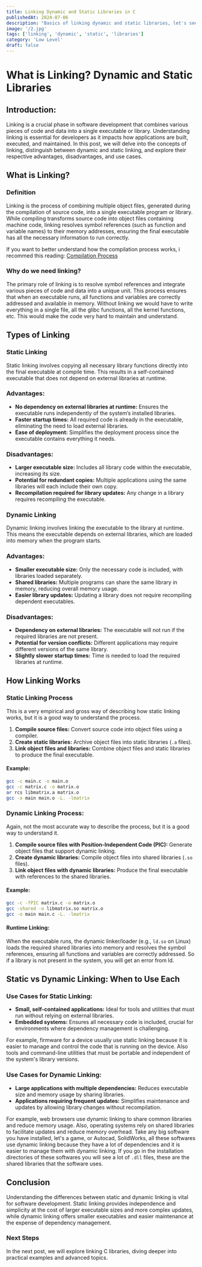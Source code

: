 ```yaml
---
title: Linking Dynamic and Static Libraries in C
publishedAt: 2024-07-06
description: "Basics of linking dynamic and static libraries, let's see the difference between them."
image: '/2.jpg'
tags: ['linking', 'dynamic', 'static', 'libraries']
category: 'Low Level'
draft: false 
---
```


# What is Linking? Dynamic and Static Libraries

## Introduction:
Linking is a crucial phase in software development that combines various pieces of code and data into a single executable or library. Understanding linking is essential for developers as it impacts how applications are built, executed, and maintained. In this post, we will delve into the concepts of linking, distinguish between dynamic and static linking, and explore their respective advantages, disadvantages, and use cases.

## What is Linking?
### Definition
Linking is the process of combining multiple object files, generated during the compilation of source code, into a single executable program or library. While compiling transforms source code into object files containing machine code, linking resolves symbol references (such as function and variable names) to their memory addresses, ensuring the final executable has all the necessary information to run correctly.

If you want to better understand how the compilation process works, i recommed this reading: [Compilation Process](https://www.scaler.com/topics/c/compilation-process-in-c/)

### Why do we need linking?
The primary role of linking is to resolve symbol references and integrate various pieces of code and data into a unique unit. This process ensures that when an executable runs, all functions and variables are correctly addressed and available in memory. Without linking we would have to write everything in a single file, all the glibc functions, all the kernel functions, etc. This would make the code very hard to maintain and understand.

## Types of Linking
### Static Linking

Static linking involves copying all necessary library functions directly into the final executable at compile time. This results in a self-contained executable that does not depend on external libraries at runtime.

### Advantages:
- **No dependency on external libraries at runtime:** Ensures the executable runs independently of the system’s installed libraries.
- **Faster startup times:** All required code is already in the executable, eliminating the need to load external libraries.
- **Ease of deployment:** Simplifies the deployment process since the executable contains everything it needs.

### Disadvantages:
- **Larger executable size:** Includes all library code within the executable, increasing its size.
- **Potential for redundant copies:** Multiple applications using the same libraries will each include their own copy.
- **Recompilation required for library updates:** Any change in a library requires recompiling the executable.

### Dynamic Linking
Dynamic linking involves linking the executable to the library at runtime. This means the executable depends on external libraries, which are loaded into memory when the program starts.

### Advantages:
- **Smaller executable size:** Only the necessary code is included, with libraries loaded separately.
- **Shared libraries:** Multiple programs can share the same library in memory, reducing overall memory usage.
- **Easier library updates:** Updating a library does not require recompiling dependent executables.

### Disadvantages:
- **Dependency on external libraries:** The executable will not run if the required libraries are not present.
- **Potential for version conflicts:** Different applications may require different versions of the same library.
- **Slightly slower startup times:** Time is needed to load the required libraries at runtime.

## How Linking Works
### Static Linking Process

This is a very empirical and gross way of describing how static linking works, but it is a good way to understand the process.

1. **Compile source files:** Convert source code into object files using a compiler.
2. **Create static libraries:** Archive object files into static libraries (`.a` files).
3. **Link object files and libraries:** Combine object files and static libraries to produce the final executable.

#### Example:
```sh
gcc -c main.c -o main.o
gcc -c matrix.c -o matrix.o
ar rcs libmatrix.a matrix.o
gcc -o main main.o -L. -lmatrix
```

### Dynamic Linking Process:

Again, not the most accurate way to describe the process, but it is a good way to understand it.

1. **Compile source files with Position-Independent Code (PIC):** Generate object files that support dynamic linking.
2. **Create dynamic libraries:** Compile object files into shared libraries (`.so` files).
3. **Link object files with dynamic libraries:** Produce the final executable with references to the shared libraries.

#### Example:
```sh
gcc -c -fPIC matrix.c -o matrix.o
gcc -shared -o libmatrix.so matrix.o
gcc -o main main.c -L. -lmatrix
```

#### Runtime Linking:
When the executable runs, the dynamic linker/loader (e.g., `ld.so` on Linux) loads the required shared libraries into memory and resolves the symbol references, ensuring all functions and variables are correctly addressed. So if a library is not present in the system, you will get an error from ld.

## Static vs Dynamic Linking: When to Use Each
### Use Cases for Static Linking:
- **Small, self-contained applications:** Ideal for tools and utilities that must run without relying on external libraries.
- **Embedded systems:** Ensures all necessary code is included, crucial for environments where dependency management is challenging.

For example, firmware for a device usually use static linking because it is easier to manage and control the code that is running on the device. 
Also tools and command-line utilities that must be portable and independent of the system's library versions.

### Use Cases for Dynamic Linking:
- **Large applications with multiple dependencies:** Reduces executable size and memory usage by sharing libraries.
- **Applications requiring frequent updates:** Simplifies maintenance and updates by allowing library changes without recompilation.

For example, web browsers use dynamic linking to share common libraries and reduce memory usage. 
Also, operating systems rely on shared libraries to facilitate updates and reduce memory overhead.
Take any big software you have installed, let's a game, or Autocad, SolidWorks, all these softwares use dynamic linking because they have a lot of dependencies and it is easier to manage them with dynamic linking. If you go in the installation directories of these softwares you will see a lot of `.dll` files, these are the shared libraries that the software uses.

## Conclusion
Understanding the differences between static and dynamic linking is vital for software development. Static linking provides independence and simplicity at the cost of larger executable sizes and more complex updates, while dynamic linking offers smaller executables and easier maintenance at the expense of dependency management.

### Next Steps
In the next post, we will explore linking C libraries, diving deeper into practical examples and advanced topics.
